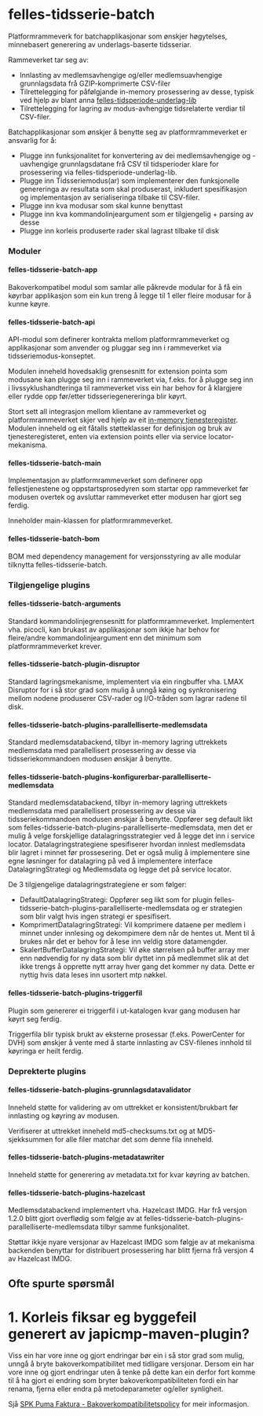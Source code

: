 # felles-tidsserie-batch

Platformrammeverk for batchapplikasjonar som ønskjer høgytelses, minnebasert generering av underlags-baserte tidsseriar.

Rammeverket tar seg av:

* Innlasting av medlemsavhengige og/eller medlemsuavhengige grunnlagsdata frå GZIP-komprimerte CSV-filer
* Tilrettelegging for påfølgjande in-memory prosessering av desse, typisk ved hjelp av blant
  anna [felles-tidsperiode-underlag-lib](http://git.spk.no/projects/FELLESJAVA/repos/felles-tidsperiode-underlag-lib)
* Tilrettelegging for lagring av modus-avhengige tidsrelaterte verdiar til CSV-filer.

Batchapplikasjonar som ønskjer å benytte seg av platformrammeverket er ansvarlig for å:

* Plugge inn funksjonalitet for konvertering av dei medlemsavhengige og -uavhengige grunnlagsdatane frå CSV til tidsperioder klare for prosessering via
  felles-tidsperiode-underlag-lib.
* Plugge inn Tidsseriemodus(ar) som implementerer den funksjonelle genereringa av resultata som skal produserast, inkludert spesifikasjon og implementasjon
  av serialiseringa tilbake til CSV-filer.
* Plugge inn kva modusar som skal kunne benyttast
* Plugge inn kva kommandolinjeargument som er tilgjengelig + parsing av desse
* Plugge inn korleis produserte rader skal lagrast tilbake til disk

### Moduler

#### felles-tidsserie-batch-app

Bakoverkompatibel modul som samlar alle påkrevde modular for å få ein køyrbar applikasjon som ein kun treng å legge til 1 eller fleire modusar for å kunne
køyre.

#### felles-tidsserie-batch-api

API-modul som definerer kontrakta mellom platformrammeverket og applikasjonar som anvender og pluggar seg inn i rammeverket via tidsseriemodus-konseptet.

Modulen inneheld hovedsaklig grensesnitt for extension pointa som modusane kan plugge seg inn i rammeverket via, f.eks. for å plugge seg inn i
livssyklushandteringa til rammeverket viss ein har behov for å klargjere eller rydde opp før/etter tidsseriegenereringa blir køyrt.

Stort sett all integrasjon mellom klientane av rammeverket og platformrammeverket skjer ved hjelp av
eit [in-memory tjenesteregister](http://git.spk.no/projects/FF/repos/faktura-tjenesteregister-lib). Modulen inneheld og eit fåtalls støtteklasser for
definisjon og bruk av tjenesteregisteret, enten via extension points eller via service locator-mekanisma.

#### felles-tidsserie-batch-main

Implementasjon av platformrammeverket som definerer opp fellestjenestene og oppstartsprosedyren som startar opp rammeverket før modusen overtek og avsluttar
rammeverket etter modusen har gjort seg ferdig.

Inneholder main-klassen for platformrammeverket.

#### felles-tidsserie-batch-bom

BOM med dependency management for versjonsstyring av alle modular tilknytta felles-tidsserie-batch.

### Tilgjengelige plugins

#### felles-tidsserie-batch-arguments

Standard kommandolinjegrensesnitt for platformrammeverket. Implementert vha. picocli, kan brukast av applikasjonar som ikkje har behov for fleire/andre
kommandolinjeargument enn det minimum som platformrammeverket krever.

#### felles-tidsserie-batch-plugin-disruptor

Standard lagringsmekanisme, implementert via ein ringbuffer vha. LMAX Disruptor for i så stor grad som mulig å unngå køing og synkronisering mellom nodene
produserer CSV-rader og I/O-tråden som lagrar radene til disk.

#### felles-tidsserie-batch-plugins-parallelliserte-medlemsdata

Standard medlemsdatabackend, tilbyr in-memory lagring uttrekkets medlemsdata med parallellisert prosessering av desse via tidsseriekommandoen modusen
ønskjar å benytte.

#### felles-tidsserie-batch-plugins-konfigurerbar-parallelliserte-medlemsdata

Standard medlemsdatabackend, tilbyr in-memory lagring uttrekkets medlemsdata med parallellisert prosessering av desse via tidsseriekommandoen modusen
ønskjar å benytte. Oppfører seg default likt som felles-tidsserie-batch-plugins-parallelliserte-medlemsdata, men det er mulig å velge forskjellige
datalagringsstrategier ved å legge det inn i service locator. Datalagringstrategiene spesifiserer hvordan innlest medlemsdata blir lagret i minnet før
prossesering. Det er også mulig å implementere sine egne løsninger for datalagring på ved å implementere interface DatalagringStrategi og Medlemsdata og
legge det på service locator.

De 3 tilgjengelige datalagringstrategiene er som følger:

* DefaultDatalagringStrategi: Oppfører seg likt som for plugin felles-tidsserie-batch-plugins-parallelliserte-medlemsdata og er strategien som blir valgt
  hvis ingen strategi er spesifisert.
* KomprimertDatalagringStrategi: Vil komprimere dataene per medlem i minnet under innlesing og dekompimere dem når de hentes ut. Ment til å brukes når det
  er behov for å lese inn veldig store datamengder.
* SkalertBufferDatalagringStrategi: Vil øke størrelsen på buffer array mer enn nødvendig for ny data som blir dyttet inn på medlemmet slik at det ikke
  trengs å opprette nytt array hver gang det kommer ny data. Dette er nyttig hvis data leses inn usortert mtp nøkkel.

#### felles-tidsserie-batch-plugins-triggerfil

Plugin som genererer ei triggerfil i ut-katalogen kvar gang modusen har køyrt seg ferdig.

Triggerfila blir typisk brukt av eksterne prosessar (f.eks. PowerCenter for DVH) som ønskjer å vente med å starte innlasting av CSV-filenes innhold til
køyringa er heilt ferdig.

### Deprekterte plugins

#### felles-tidsserie-batch-plugins-grunnlagsdatavalidator

Inneheld støtte for validering av om uttrekket er konsistent/brukbart før innlasting og køyring av modusen.

Verifiserer at uttrekket inneheld md5-checksums.txt og at MD5-sjekksummen for alle filer matchar det som denne fila inneheld.

#### felles-tidsserie-batch-plugins-metadatawriter

Inneheld støtte for generering av metadata.txt for kvar køyring av batchen.

#### felles-tidsserie-batch-plugins-hazelcast

Medlemsdatabackend implementert vha. Hazelcast IMDG. Har frå versjon 1.2.0 blitt gjort overflødig som følgje av at
felles-tidsserie-batch-plugins-parallelliserte-medlemsdata tilbyr samme funksjonalitet.

Støttar ikkje nyare versjonar av Hazelcast IMDG som følgje av at mekanisma backenden benyttar for distribuert prosessering har blitt fjerna frå versjon 4
av Hazelcast IMDG.

## Ofte spurte spørsmål

# 1. Korleis fiksar eg byggefeil generert av japicmp-maven-plugin?

Viss ein har vore inne og gjort endringar bør ein i så stor grad som mulig, unngå å bryte bakoverkompatibilitet med tidligare versjonar. Dersom ein har vore
inne og gjort endringar uten å tenke på dette kan ein derfor fort komme til å ha gjort ei endring som bryter bakoverkompatibiliteten fordi ein har renama,
fjerna eller endra på metodeparameter og/eller synligheit.

Sjå [SPK Puma Faktura - Bakoverkompatibilitetspolicy](http://wiki/confluence/display/dok/SPK+Puma+Faktura+-+Bakoverkompatibilitetspolicy) for meir
informasjon.
